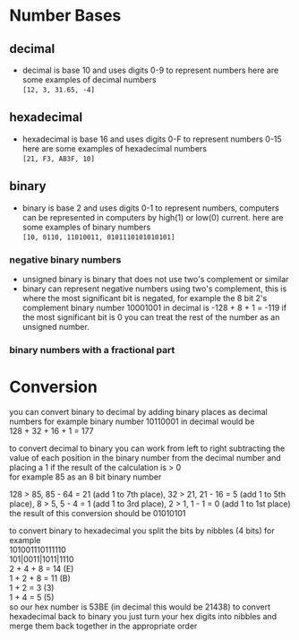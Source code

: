 # Number Bases
## decimal
- decimal is base 10 and uses digits 0-9 to represent numbers here are some examples of decimal numbers  
```[12, 3, 31.65, -4]```
## hexadecimal
- hexadecimal is base 16 and uses digits 0-F to represent numbers 0-15 here are some examples of hexadecimal numbers  
```[21, F3, AB3F, 10]```
## binary
- binary is base 2 and uses digits 0-1 to represent numbers, computers can be represented in computers by high(1) or low(0) current. here are some examples of binary numbers  
```[10, 0110, 11010011, 0101110101010101]```
### negative binary numbers
- unsigned binary is binary that does not use two's complement or similar
- binary can represent negative numbers using two's complement, this is where the most significant bit is negated, for example the 8 bit 2's complement binary number 10001001
in decimal is -128 + 8 + 1 = -119
if the most significant bit is 0 you can treat the rest of the number as an unsigned number.
### binary numbers with a fractional part

# Conversion
you can convert binary to decimal by adding binary places as decimal numbers
for example binary number 10110001 in decimal would be  
128 + 32 + 16 + 1 = 177  

to convert decimal to binary you can work from left to right subtracting the value of each position in the binary number from the decimal number and placing a 1 if the result of the calculation is > 0  
for example 85 as an 8 bit binary number  

128 > 85, 85 - 64 = 21 (add 1 to 7th place), 32 > 21, 21 - 16 = 5 (add 1 to 5th place), 8 > 5, 5 - 4 = 1 (add 1 to 3rd place), 2 > 1, 1 - 1 = 0 (add 1 to 1st place)  
the result of this conversion should be 01010101

to convert binary to hexadecimal you split the bits by nibbles (4 bits) for example  
101001110111110  
101|0011|1011|1110  
2 + 4 + 8 = 14 (E)  
1 + 2 + 8 = 11 (B)  
1 + 2 = 3  (3)  
1 + 4 = 5 (5)  
so our hex number is 53BE (in decimal this would be 21438)
to convert hexadecimal back to binary you just turn your hex digits into nibbles and merge them back together in the appropriate order  